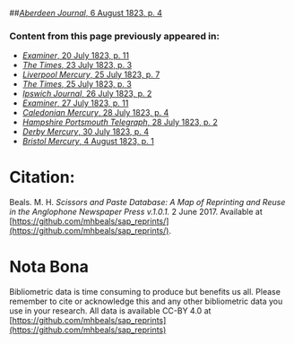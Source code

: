 ##[*Aberdeen Journal*, 6 August 1823, p. 4](https://mhbeals.github.io/sap_html/Aberdeen-Journal/Aberdeen-Journal-6-August-1823-p-4)

### Content from this page previously appeared in:
+ [*Examiner*, 20 July 1823, p. 11](https://mhbeals.github.io/sap_html/Examiner/Examiner-20-July-1823-p-11)
+ [*The Times*, 23 July 1823, p. 3](https://mhbeals.github.io/sap_html/The-Times/The-Times-23-July-1823-p-3)
+ [*Liverpool Mercury*, 25 July 1823, p. 7](https://mhbeals.github.io/sap_html/Liverpool-Mercury/Liverpool-Mercury-25-July-1823-p-7)
+ [*The Times*, 25 July 1823, p. 3](https://mhbeals.github.io/sap_html/The-Times/The-Times-25-July-1823-p-3)
+ [*Ipswich Journal*, 26 July 1823, p. 2](https://mhbeals.github.io/sap_html/Ipswich-Journal/Ipswich-Journal-26-July-1823-p-2)
+ [*Examiner*, 27 July 1823, p. 11](https://mhbeals.github.io/sap_html/Examiner/Examiner-27-July-1823-p-11)
+ [*Caledonian Mercury*, 28 July 1823, p. 4](https://mhbeals.github.io/sap_html/Caledonian-Mercury/Caledonian-Mercury-28-July-1823-p-4)
+ [*Hampshire Portsmouth Telegraph*, 28 July 1823, p. 2](https://mhbeals.github.io/sap_html/Hampshire-Portsmouth-Telegraph/Hampshire-Portsmouth-Telegraph-28-July-1823-p-2)
+ [*Derby Mercury*, 30 July 1823, p. 4](https://mhbeals.github.io/sap_html/Derby-Mercury/Derby-Mercury-30-July-1823-p-4)
+ [*Bristol Mercury*, 4 August 1823, p. 1](https://mhbeals.github.io/sap_html/Bristol-Mercury/Bristol-Mercury-4-August-1823-p-1)
                    
# Citation: 

Beals. M. H. *Scissors and Paste Database: A Map of Reprinting and Reuse in the Anglophone Newspaper Press v.1.0.1.* 2 June 2017. Available at [https://github.com/mhbeals/sap_reprints/](https://github.com/mhbeals/sap_reprints/). 
                    
# Nota Bona

Bibliometric data is time consuming to produce but benefits us all. Please remember to cite or acknowledge this and any other bibliometric data you use in your research. All data is available CC-BY 4.0 at [https://github.com/mhbeals/sap_reprints](https://github.com/mhbeals/sap_reprints)